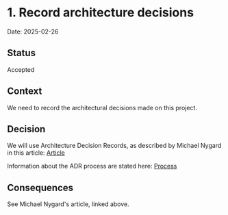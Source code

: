 # 1. Record architecture decisions

Date: 2025-02-26

## Status

Accepted

## Context

We need to record the architectural decisions made on this project.

## Decision

We will use Architecture Decision Records, as described by Michael Nygard in this article: 
[Article](http://thinkrelevance.com/blog/2011/11/15/documenting-architecture-decisions)


Information about the ADR process are stated here:
[Process](https://docs.aws.amazon.com/prescriptive-guidance/latest/architectural-decision-records/adr-process.html)
## Consequences

See Michael Nygard's article, linked above.